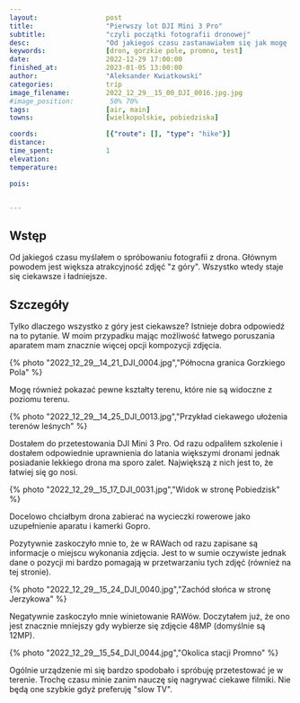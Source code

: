 ```yaml
---
layout:                 post
title:                  "Pierwszy lot DJI Mini 3 Pro"
subtitle:               "czyli początki fotografii dronowej"
desc:                   "Od jakiegoś czasu zastanawiałem się jak mogę 'ulepszyć' swoje zdjęcia. Najlepszym rozwiązaniem jest bycie w innym, ciekawym miejscu. Mając na uwadze, że w tym roku mogę mieć wyraźnie mniej czasu na dłuższe wyjazdy, postanowiłem spróbować użyć dronów do robienia zdjęć i filmików."
keywords:               [dron, gorzkie pole, promno, test]
date:                   2022-12-29 17:00:00
finished_at:            2023-01-05 13:00:00
author:                 "Aleksander Kwiatkowski"
categories:             trip
image_filename:         2022_12_29__15_00_DJI_0016.jpg.jpg
#image_position:         50% 70%
tags:                   [air, main]
towns:                  [wielkopolskie, pobiedziska]

coords:                 [{"route": [], "type": "hike"}]
distance:
time_spent:             1
elevation:
temperature:

pois:


---
```



## Wstęp

Od jakiegoś czasu myślałem o spróbowaniu fotografii z drona. Głównym powodem
jest większa atrakcyjność zdjęć "z góry". Wszystko wtedy staje się ciekawsze
i ładniejsze.

## Szczegóły

Tylko dlaczego wszystko z góry jest ciekawsze? Istnieje dobra odpowiedź na to
pytanie. W moim przypadku mając możliwość łatwego poruszania aparatem mam
znacznie więcej opcji kompozycji zdjęcia.

{% photo "2022_12_29__14_21_DJI_0004.jpg","Północna granica Gorzkiego Pola" %}

Mogę również pokazać pewne kształty terenu, które nie są widoczne z poziomu
terenu.

{% photo "2022_12_29__14_25_DJI_0013.jpg","Przykład ciekawego ułożenia terenów leśnych" %}

Dostałem do przetestowania DJI Mini 3 Pro. Od razu odpaliłem szkolenie i dostałem
odpowiednie uprawnienia do latania większymi dronami jednak posiadanie lekkiego
drona ma sporo zalet. Największą z nich jest to, że łatwiej się go nosi.

{% photo "2022_12_29__15_17_DJI_0031.jpg","Widok w stronę Pobiedzisk" %}

Docelowo chciałbym drona zabierać na wycieczki rowerowe jako uzupełnienie aparatu
i kamerki Gopro.

Pozytywnie zaskoczyło mnie to, że w RAWach od razu zapisane są informacje o
miejscu wykonania zdjęcia. Jest to w sumie oczywiste jednak dane
o pozycji mi bardzo pomagają w przetwarzaniu tych zdjęć (również na tej stronie).

{% photo "2022_12_29__15_24_DJI_0040.jpg","Zachód słońca w stronę Jerzykowa" %}

Negatywnie zaskoczyło mnie winietowanie RAWów. Doczytałem już, że ono jest znacznie
mniejszy gdy wybierze się zdjęcie 48MP (domyślnie są 12MP).

{% photo "2022_12_29__15_54_DJI_0044.jpg","Okolica stacji Promno" %}

Ogólnie urządzenie mi się bardzo spodobało i spróbuję przetestować je w terenie.
Trochę czasu minie zanim nauczę się nagrywać ciekawe filmiki. Nie będą one szybkie
gdyż preferuję "slow TV".

